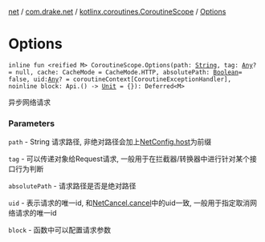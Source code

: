 [net](../../index.md) / [com.drake.net](../index.md) / [kotlinx.coroutines.CoroutineScope](index.md) / [Options](./-options.md)

# Options

`inline fun <reified M> CoroutineScope.Options(path: `[`String`](https://kotlinlang.org/api/latest/jvm/stdlib/kotlin/-string/index.html)`, tag: `[`Any`](https://kotlinlang.org/api/latest/jvm/stdlib/kotlin/-any/index.html)`? = null, cache: CacheMode = CacheMode.HTTP, absolutePath: `[`Boolean`](https://kotlinlang.org/api/latest/jvm/stdlib/kotlin/-boolean/index.html)` = false, uid: `[`Any`](https://kotlinlang.org/api/latest/jvm/stdlib/kotlin/-any/index.html)`? = coroutineContext[CoroutineExceptionHandler], noinline block: Api.() -> `[`Unit`](https://kotlinlang.org/api/latest/jvm/stdlib/kotlin/-unit/index.html)` = {}): Deferred<M>`

异步网络请求

### Parameters

`path` - String 请求路径, 非绝对路径会加上[NetConfig.host](../-net-config/host.md)为前缀

`tag` - 可以传递对象给Request请求, 一般用于在拦截器/转换器中进行针对某个接口行为判断

`absolutePath` - 请求路径是否是绝对路径

`uid` - 表示请求的唯一id, 和[NetCancel.cancel](#)中的uid一致, 一般用于指定取消网络请求的唯一id

`block` - 函数中可以配置请求参数